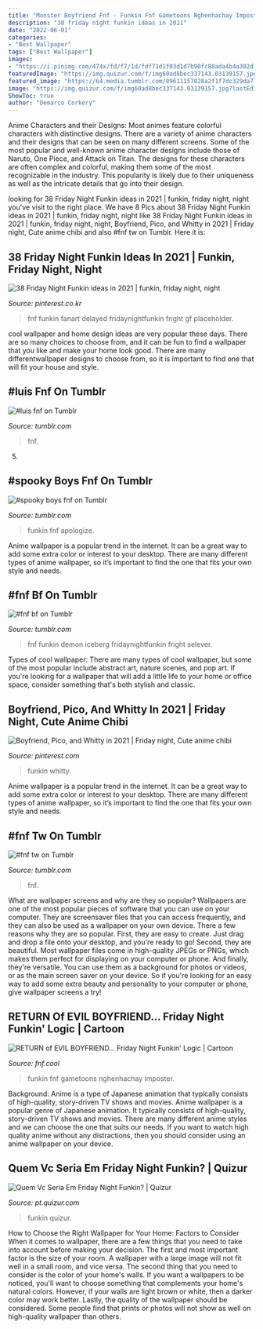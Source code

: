 ```yaml
---
title: "Monster Boyfriend Fnf - Funkin Fnf Gametoons Nghenhachay Imposter"
description: "38 friday night funkin ideas in 2021"
date: "2022-06-01"
categories:
- "Best Wallpaper"
tags: ["Best Wallpaper"]
images:
- "https://i.pinimg.com/474x/fd/f7/1d/fdf71d1f03d1d7b90fc88ada4b4a302d.jpg"
featuredImage: "https://img.quizur.com/f/img60ad8bec337143.03139157.jpg?lastEdited=1621986312"
featured_image: "https://64.media.tumblr.com/89611157028a2f1f7dc329da7712bb82/dd574f1665402b17-41/s1280x1920/db8595a13a06ada36aae251e6c2158d1149a9dcc.png"
image: "https://img.quizur.com/f/img60ad8bec337143.03139157.jpg?lastEdited=1621986312"
ShowToc: true
author: "Demarco Corkery"
---
```



Anime Characters and their Designs: Most animes feature colorful characters with distinctive designs.
There are a variety of anime characters and their designs that can be seen on many different screens. Some of the most popular and well-known anime character designs include those of Naruto, One Piece, and Attack on Titan. The designs for these characters are often complex and colorful, making them some of the most recognizable in the industry. This popularity is likely due to their uniqueness as well as the intricate details that go into their design.

	

		
looking for 38 Friday Night Funkin ideas in 2021 | funkin, friday night, night you've visit to the right place. We have 8 Pics about 38 Friday Night Funkin ideas in 2021 | funkin, friday night, night like 38 Friday Night Funkin ideas in 2021 | funkin, friday night, night, Boyfriend, Pico, and Whitty in 2021 | Friday night, Cute anime chibi and also #fnf tw on Tumblr. Here it is:
		
    
## 38 Friday Night Funkin Ideas In 2021 | Funkin, Friday Night, Night

<img loading=lazy src="https://i.pinimg.com/474x/fd/f7/1d/fdf71d1f03d1d7b90fc88ada4b4a302d.jpg" onerror="this.onerror=null;this.src='https://tse3.mm.bing.net/th?id=OIP.euaBd2-rew9TwkOzBJ2KxAAAAA&amp;pid=15.1';" alt="38 Friday Night Funkin ideas in 2021 | funkin, friday night, night">

_Source: pinterest.co.kr_

>fnf funkin fanart delayed fridaynightfunkin fright gf placeholder. 

	

cool wallpaper and home design ideas are very popular these days. There are so many choices to choose from, and it can be fun to find a wallpaper that you like and make your home look good. There are many differentwallpaper designs to choose from, so it is important to find one that will fit your house and style.

    
## #luis Fnf On Tumblr

<img loading=lazy src="https://64.media.tumblr.com/3b0fb5693c7a57ee117b00358ec1f855/1d430932799fcfea-7d/s640x960/c3037e8621383c9dbd6a1510fe8127aa4ac88a2d.jpg" onerror="this.onerror=null;this.src='https://tse3.mm.bing.net/th?id=OIP.shZ2029xiEnJFvoNBAtWFwHaJ7&amp;pid=15.1';" alt="#luis fnf on Tumblr">

_Source: tumblr.com_

>fnf. 

	

5.

    
## #spooky Boys Fnf On Tumblr

<img loading=lazy src="https://64.media.tumblr.com/63f4be37432db5e7be7e2157bdaa1f4a/0249252bedcb2527-08/s400x600/84d17054033083dda260b4657979ea6872b95746.jpg" onerror="this.onerror=null;this.src='https://tse3.mm.bing.net/th?id=OIP.hixU2hG7d9TOwLjerl3jGgAAAA&amp;pid=15.1';" alt="#spooky boys fnf on Tumblr">

_Source: tumblr.com_

>funkin fnf apologize. 

	

Anime wallpaper is a popular trend in the internet. It can be a great way to add some extra color or interest to your desktop. There are many different types of anime wallpaper, so it’s important to find the one that fits your own style and needs.

    
## #fnf Bf On Tumblr

<img loading=lazy src="https://64.media.tumblr.com/5035bc9bccf8d955a11d941108e6d2eb/35c87175b3090e29-0a/s2048x3072/526bc2dc4b653c0759d2e46c17206dce43e0fe7f.png" onerror="this.onerror=null;this.src='https://tse3.mm.bing.net/th?id=OIP.yeJBiDM6bYeSI0AwFCIEYwHaHa&amp;pid=15.1';" alt="#fnf bf on Tumblr">

_Source: tumblr.com_

>fnf funkin demon iceberg fridaynightfunkin fright selever. 

	

Types of cool wallpaper:
There are many types of cool wallpaper, but some of the most popular include abstract art, nature scenes, and pop art. If you're looking for a wallpaper that will add a little life to your home or office space, consider something that's both stylish and classic.

    
## Boyfriend, Pico, And Whitty In 2021 | Friday Night, Cute Anime Chibi

<img loading=lazy src="https://i.pinimg.com/736x/c8/4a/6c/c84a6c83d235c6e7328cf91d2d73cb75.jpg" onerror="this.onerror=null;this.src='https://tse3.mm.bing.net/th?id=OIP.txLjudFgvJpoCKcZU_XqfwHaFb&amp;pid=15.1';" alt="Boyfriend, Pico, and Whitty in 2021 | Friday night, Cute anime chibi">

_Source: pinterest.com_

>funkin whitty. 

	

Anime wallpaper is a popular trend in the internet. It can be a great way to add some extra color or interest to your desktop. There are many different types of anime wallpaper, so it’s important to find the one that fits your own style and needs.

    
## #fnf Tw On Tumblr

<img loading=lazy src="https://64.media.tumblr.com/89611157028a2f1f7dc329da7712bb82/dd574f1665402b17-41/s1280x1920/db8595a13a06ada36aae251e6c2158d1149a9dcc.png" onerror="this.onerror=null;this.src='https://tse3.mm.bing.net/th?id=OIP.MWInXfaH6WGCQT_CCS5a6AHaF3&amp;pid=15.1';" alt="#fnf tw on Tumblr">

_Source: tumblr.com_

>fnf. 

	

What are wallpaper screens and why are they so popular?
Wallpapers are one of the most popular pieces of software that you can use on your computer. They are screensaver files that you can access frequently, and they can also be used as a wallpaper on your own device. There a few reasons why they are so popular. First, they are easy to create. Just drag and drop a file onto your desktop, and you're ready to go! Second, they are beautiful. Most wallpaper files come in high-quality JPEGs or PNGs, which makes them perfect for displaying on your computer or phone. And finally, they're versatile. You can use them as a background for photos or videos, or as the main screen saver on your device. So if you're looking for an easy way to add some extra beauty and personality to your computer or phone, give wallpaper screens a try!

    
## RETURN Of EVIL BOYFRIEND... Friday Night Funkin&#039; Logic | Cartoon

<img loading=lazy src="https://fnf.cool/wp-content/uploads/2021/08/gxg8qxowxs8maxresdefault-1024x576.jpg" onerror="this.onerror=null;this.src='https://tse3.mm.bing.net/th?id=OIP.onV_29ndUGSoCZTJ3BdCxAHaEK&amp;pid=15.1';" alt="RETURN of EVIL BOYFRIEND... Friday Night Funkin&#039; Logic | Cartoon">

_Source: fnf.cool_

>funkin fnf gametoons nghenhachay imposter. 

	

Background: Anime is a type of Japanese animation that typically consists of high-quality, story-driven TV shows and movies.
Anime wallpaper is a popular genre of Japanese animation. It typically consists of high-quality, story-driven TV shows and movies. There are many different anime styles and we can choose the one that suits our needs. If you want to watch high quality anime without any distractions, then you should consider using an anime wallpaper on your device.

    
## Quem Vc Seria Em Friday Night Funkin? | Quizur

<img loading=lazy src="https://img.quizur.com/f/img60ad8bec337143.03139157.jpg?lastEdited=1621986312" onerror="this.onerror=null;this.src='https://tse1.mm.bing.net/th?id=OIP.KZRXwk_X50tmM23chDPUXwHaFj&amp;pid=15.1';" alt="Quem Vc Seria Em Friday Night Funkin? | Quizur">

_Source: pt.quizur.com_

>funkin quizur. 

	

How to Choose the Right Wallpaper for Your Home: Factors to Consider
When it comes to wallpaper, there are a few things that you need to take into account before making your decision. The first and most important factor is the size of your room. A wallpaper with a large image will not fit well in a small room, and vice versa. 
The second thing that you need to consider is the color of your home's walls. If you want a wallpapers to be noticed, you'll want to choose something that complements your home's natural colors. However, if your walls are light brown or white, then a darker color may work better. 
Lastly, the quality of the wallpaper should be considered. Some people find that prints or photos will not show as well on high-quality wallpaper than others.

